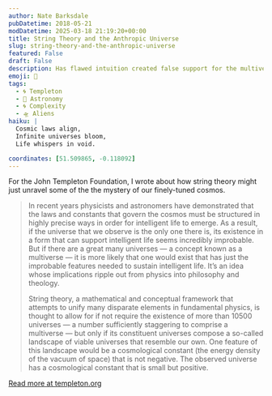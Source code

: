 ```yaml
---
author: Nate Barksdale
pubDatetime: 2018-05-21
modDatetime: 2025-03-18 21:19:20+00:00
title: String Theory and the Anthropic Universe
slug: string-theory-and-the-anthropic-universe
featured: False
draft: False
description: Has flawed intuition created false support for the multiverse?
emoji: 🌌
tags:
  - 🌀 Templeton
  - 🌌 Astronomy
  - 🌀 Complexity
  - 🛸 Aliens
haiku: |
  Cosmic laws align,  
  Infinite universes bloom,  
  Life whispers in void.

coordinates: [51.509865, -0.118092]
---
```


For the John Templeton Foundation, I wrote about how string theory might just unravel some of the the mystery of our finely-tuned cosmos.

> In recent years physicists and astronomers have demonstrated that the laws and constants that govern the cosmos must be structured in highly precise ways in order for intelligent life to emerge. As a result, if the universe that we observe is the only one there is, its existence in a form that can support intelligent life seems incredibly improbable. But if there are a great many universes — a concept known as a multiverse — it is more likely that one would exist that has just the improbable features needed to sustain intelligent life. It’s an idea whose implications ripple out from physics into philosophy and theology.
>
> String theory, a mathematical and conceptual framework that attempts to unify many disparate elements in fundamental physics, is thought to allow for if not require the existence of more than 10500 universes — a number sufficiently staggering to comprise a multiverse — but only if its constituent universes compose a so-called landscape of viable universes that resemble our own. One feature of this landscape would be a cosmological constant (the energy density of the vacuum of space) that is not negative. The observed universe has a cosmological constant that is small but positive.

[Read more at templeton.org](https://www.templeton.org/grant/string-theory-and-the-anthropic-universe)
